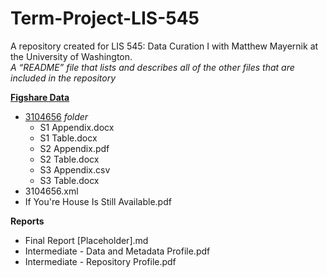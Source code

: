 # Term-Project-LIS-545
A repository created for LIS 545: Data Curation I with Matthew Mayernik at the University of Washington.    
*A “README” file that lists and describes all of the other files that are included in the repository*   
  
**[Figshare Data](Figshare-Data)**  
 * [3104656](Figshare-Data/3104656) *folder*  
    * S1 Appendix.docx  
    * S1 Table.docx  
    * S2 Appendix.pdf  
    * S2 Table.docx  
    * S3 Appendix.csv  
    * S3 Table.docx  
* 3104656.xml  
* If You're House Is Still Available.pdf  
  
**Reports**
* Final Report [Placeholder].md
* Intermediate - Data and Metadata Profile.pdf
* Intermediate - Repository Profile.pdf
